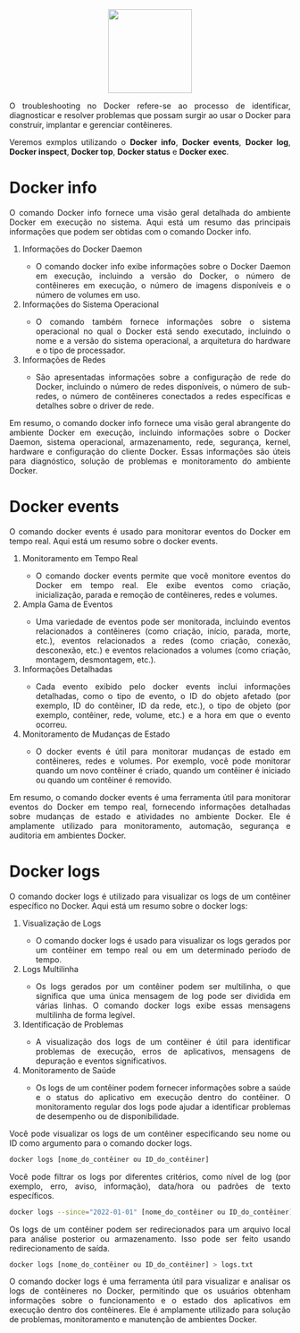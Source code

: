 <div align="center">
  <div>
    <img height = "150" width = "150" src="https://cdn.jsdelivr.net/gh/devicons/devicon/icons/docker/docker-original-wordmark.svg" />
  </div>
</div>

<p style="text-align: justify;">
O troubleshooting no Docker refere-se ao processo de identificar, diagnosticar e resolver problemas que possam surgir ao usar o Docker para construir, implantar e gerenciar contêineres.</p>

<p style="text-align: justify;">Veremos exmplos utilizando o <b>Docker info</b>, <b>Docker events</b>, <b>Docker log</b>, <b>Docker inspect</b>, <b>Docker top</b>, <b>Docker status</b> e <b>Docker exec</b>.</p>

<h1>Docker info</h1>

<p style="text-align: justify;">O comando Docker info fornece uma visão geral detalhada do ambiente Docker em execução no sistema. Aqui está um resumo das principais informações que podem ser obtidas com o comando Docker info.</p>

<ol>
  <li style="text-align: justify;">Informações do Docker Daemon</li>
  <ul>
    <li style="text-align: justify;">O comando docker info exibe informações sobre o Docker Daemon em execução, incluindo a versão do Docker, o número de contêineres em execução, o número de imagens disponíveis e o número de volumes em uso.</li>
  </ul>
  <li style="text-align: justify;">Informações do Sistema Operacional</li>
  <ul>
    <li style="text-align: justify;">O comando também fornece informações sobre o sistema operacional no qual o Docker está sendo executado, incluindo o nome e a versão do sistema operacional, a arquitetura do hardware e o tipo de processador.</li>
  </ul>
  <li style="text-align: justify;">Informações de Redes</li>
  <ul>
    <li style="text-align: justify;">São apresentadas informações sobre a configuração de rede do Docker, incluindo o número de redes disponíveis, o número de sub-redes, o número de contêineres conectados a redes específicas e detalhes sobre o driver de rede.</li>
  </ul>
</ol>

<p style="text-align: justify;">Em resumo, o comando docker info fornece uma visão geral abrangente do ambiente Docker em execução, incluindo informações sobre o Docker Daemon, sistema operacional, armazenamento, rede, segurança, kernel, hardware e configuração do cliente Docker. Essas informações são úteis para diagnóstico, solução de problemas e monitoramento do ambiente Docker.</p>

<h1>Docker events</h1>

<p style="text-align: justify;">O comando docker events é usado para monitorar eventos do Docker em tempo real. Aqui está um resumo sobre o docker events.</p>

<ol>
  <li style="text-align: justify;">Monitoramento em Tempo Real</li>
  <ul>
    <li style="text-align: justify;">O comando docker events permite que você monitore eventos do Docker em tempo real. Ele exibe eventos como criação, inicialização, parada e remoção de contêineres, redes e volumes.</li>
  </ul>
  <li style="text-align: justify;">Ampla Gama de Eventos</li>
  <ul>
    <li style="text-align: justify;">Uma variedade de eventos pode ser monitorada, incluindo eventos relacionados a contêineres (como criação, início, parada, morte, etc.), eventos relacionados a redes (como criação, conexão, desconexão, etc.) e eventos relacionados a volumes (como criação, montagem, desmontagem, etc.).</li>
  </ul>
  <li style="text-align: justify;">Informações Detalhadas</li>
  <ul>
    <li style="text-align: justify;">Cada evento exibido pelo docker events inclui informações detalhadas, como o tipo de evento, o ID do objeto afetado (por exemplo, ID do contêiner, ID da rede, etc.), o tipo de objeto (por exemplo, contêiner, rede, volume, etc.) e a hora em que o evento ocorreu.</li>
  </ul>
  <li style="text-align: justify;">Monitoramento de Mudanças de Estado</li>
  <ul>
    <li style="text-align: justify;">O docker events é útil para monitorar mudanças de estado em contêineres, redes e volumes. Por exemplo, você pode monitorar quando um novo contêiner é criado, quando um contêiner é iniciado ou quando um contêiner é removido.</li>
  </ul>
</ol>

<p style="text-align: justify;">Em resumo, o comando docker events é uma ferramenta útil para monitorar eventos do Docker em tempo real, fornecendo informações detalhadas sobre mudanças de estado e atividades no ambiente Docker. Ele é amplamente utilizado para monitoramento, automação, segurança e auditoria em ambientes Docker.</p>

<h1>Docker logs</h1>

<p style="text-align: justify;">O comando docker logs é utilizado para visualizar os logs de um contêiner específico no Docker. Aqui está um resumo sobre o docker logs:</p>

<ol>
  <li style="text-align: justify;">Visualização de Logs</li>
  <ul>
    <li style="text-align: justify;">O comando docker logs é usado para visualizar os logs gerados por um contêiner em tempo real ou em um determinado período de tempo.</li>
  </ul>
  <li style="text-align: justify;">Logs Multilinha</li>
  <ul>
    <li style="text-align: justify;">Os logs gerados por um contêiner podem ser multilinha, o que significa que uma única mensagem de log pode ser dividida em várias linhas. O comando docker logs exibe essas mensagens multilinha de forma legível.</li>
  </ul>
  <li style="text-align: justify;">Identificação de Problemas</li>
  <ul>
    <li style="text-align: justify;">A visualização dos logs de um contêiner é útil para identificar problemas de execução, erros de aplicativos, mensagens de depuração e eventos significativos.</li>
  </ul>
  <li style="text-align: justify;">Monitoramento de Saúde</li>
  <ul>
    <li style="text-align: justify;">Os logs de um contêiner podem fornecer informações sobre a saúde e o status do aplicativo em execução dentro do contêiner. O monitoramento regular dos logs pode ajudar a identificar problemas de desempenho ou de disponibilidade.</li>
  </ul>
</ol>

<p style="text-align: justify;">Você pode visualizar os logs de um contêiner especificando seu nome ou ID como argumento para o comando docker logs.</p>

```bash
docker logs [nome_do_contêiner ou ID_do_contêiner]
```

<p style="text-align: justify;">Você pode filtrar os logs por diferentes critérios, como nível de log (por exemplo, erro, aviso, informação), data/hora ou padrões de texto específicos.</p>

```bash
docker logs --since="2022-01-01" [nome_do_contêiner ou ID_do_contêiner]
```

<p style="text-align: justify;">Os logs de um contêiner podem ser redirecionados para um arquivo local para análise posterior ou armazenamento. Isso pode ser feito usando redirecionamento de saída.</p>

```bash
docker logs [nome_do_contêiner ou ID_do_contêiner] > logs.txt
```

<p style="text-align: justify;">O comando docker logs é uma ferramenta útil para visualizar e analisar os logs de contêineres no Docker, permitindo que os usuários obtenham informações sobre o funcionamento e o estado dos aplicativos em execução dentro dos contêineres. Ele é amplamente utilizado para solução de problemas, monitoramento e manutenção de ambientes Docker.</p>